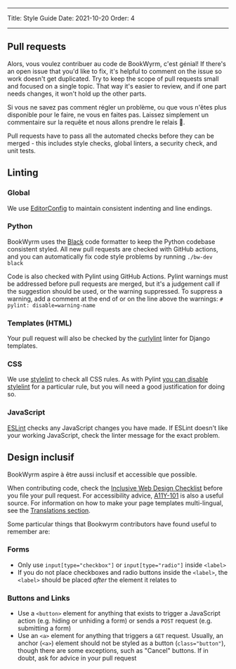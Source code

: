 - - -
Title: Style Guide Date: 2021-10-20 Order: 4
- - -

## Pull requests

Alors, vous voulez contribuer au code de BookWyrm, c'est génial! If there's an open issue that you'd like to fix, it's helpful to comment on the issue so work doesn't get duplicated. Try to keep the scope of pull requests small and focused on a single topic. That way it's easier to review, and if one part needs changes, it won't hold up the other parts.

Si vous ne savez pas comment régler un problème, ou que vous n'êtes plus disponible pour le faire, ne vous en faites pas. Laissez simplement un commentaire sur la requête et nous allons prendre le relais 💖.

Pull requests have to pass all the automated checks before they can be merged - this includes style checks, global linters, a security check, and unit tests.

## Linting

### Global

We use [EditorConfig](https://editorconfig.org) to maintain consistent indenting and line endings.

### Python

BookWyrm uses the [Black](https://github.com/psf/black) code formatter to keep the Python codebase consistent styled. All new pull requests are checked with GitHub actions, and you can automatically fix code style problems by running `./bw-dev black`

Code is also checked with Pylint using GitHub Actions. Pylint warnings must be addressed before pull requests are merged, but it's a judgement call if the suggestion should be used, or the warning suppressed. To suppress a warning, add a comment at the end of or on the line above the warnings: `# pylint: disable=warning-name`

### Templates (HTML)

Your pull request will also be checked by the [curlylint](https://www.curlylint.org) linter for Django templates.

### CSS

We use [stylelint](https://stylelint.io) to check all CSS rules. As with Pylint [you can disable stylelint](https://stylelint.io/user-guide/ignore-code) for a particular rule, but you will need a good justification for doing so.

### JavaScript

[ESLint](https://eslint.org) checks any JavaScript changes you have made. If ESLint doesn't like your working JavaScript, check the linter message for the exact problem.

## Design inclusif

BookWyrm aspire à être aussi inclusif et accessible que possible.

When contributing code, check the [Inclusive Web Design Checklist](https://github.com/bookwyrm-social/bookwyrm/discussions/1354) before you file your pull request. For accessibility advice, [A11Y-101](https://www.a11y-101.com/development) is also a useful source. For information on how to make your page templates multi-lingual, see the [Translations section](/translations.html).

Some particular things that Bookwyrm contributors have found useful to remember are:

### Forms

* Only use `input[type="checkbox"]` or `input[type="radio"]` inside `<label>`
* If you do not place checkboxes and radio buttons inside the `<label>`, the `<label>` should be placed _after_ the element it relates to

### Buttons and Links

* Use a `<button>` element for anything that exists to trigger a JavaScript action (e.g. hiding or unhiding a form) or sends a `POST` request (e.g. submitting a form)
* Use an `<a>` element for anything that triggers a `GET` request. Usually, an anchor (`<a>`) element should not be styled as a button (`class="button"`), though there are some exceptions, such as "Cancel" buttons. If in doubt, ask for advice in your pull request
